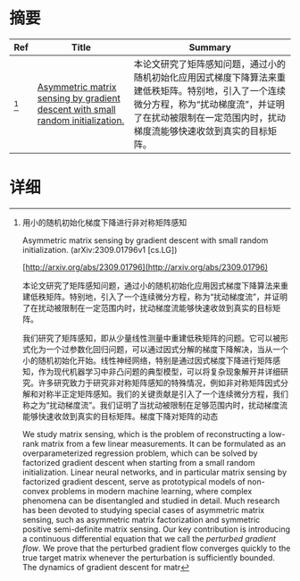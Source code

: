 # 摘要

| Ref | Title | Summary |
| --- | --- | --- |
| [^1] | [Asymmetric matrix sensing by gradient descent with small random initialization.](http://arxiv.org/abs/2309.01796) | 本论文研究了矩阵感知问题，通过小的随机初始化应用因式梯度下降算法来重建低秩矩阵。特别地，引入了一个连续微分方程，称为“扰动梯度流”，并证明了在扰动被限制在一定范围内时，扰动梯度流能够快速收敛到真实的目标矩阵。 |

# 详细

[^1]: 用小的随机初始化梯度下降进行非对称矩阵感知

    Asymmetric matrix sensing by gradient descent with small random initialization. (arXiv:2309.01796v1 [cs.LG])

    [http://arxiv.org/abs/2309.01796](http://arxiv.org/abs/2309.01796)

    本论文研究了矩阵感知问题，通过小的随机初始化应用因式梯度下降算法来重建低秩矩阵。特别地，引入了一个连续微分方程，称为“扰动梯度流”，并证明了在扰动被限制在一定范围内时，扰动梯度流能够快速收敛到真实的目标矩阵。

    

    我们研究了矩阵感知，即从少量线性测量中重建低秩矩阵的问题。它可以被形式化为一个过参数化回归问题，可以通过因式分解的梯度下降解决，当从一个小的随机初始化开始。线性神经网络，特别是通过因式梯度下降进行矩阵感知，作为现代机器学习中非凸问题的典型模型，可以将复杂现象解开并详细研究。许多研究致力于研究非对称矩阵感知的特殊情况，例如非对称矩阵因式分解和对称半正定矩阵感知。我们的关键贡献是引入了一个连续微分方程，我们称之为“扰动梯度流”。我们证明了当扰动被限制在足够范围内时，扰动梯度流能够快速收敛到真实的目标矩阵。梯度下降对矩阵的动态

    We study matrix sensing, which is the problem of reconstructing a low-rank matrix from a few linear measurements. It can be formulated as an overparameterized regression problem, which can be solved by factorized gradient descent when starting from a small random initialization.  Linear neural networks, and in particular matrix sensing by factorized gradient descent, serve as prototypical models of non-convex problems in modern machine learning, where complex phenomena can be disentangled and studied in detail. Much research has been devoted to studying special cases of asymmetric matrix sensing, such as asymmetric matrix factorization and symmetric positive semi-definite matrix sensing.  Our key contribution is introducing a continuous differential equation that we call the $\textit{perturbed gradient flow}$. We prove that the perturbed gradient flow converges quickly to the true target matrix whenever the perturbation is sufficiently bounded. The dynamics of gradient descent for matr
    

